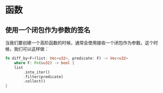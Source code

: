 # 函数

## 使用一个闭包作为参数的签名

当我们要创建一个高阶函数的时候，通常会使用接收一个闭包作为参数。这个时候，我们可以这样做：

```rust
fn diff_by<F>(list: Vec<u32>, predicate: F) -> Vec<u32>
    where F: Fn(&u32) -> bool {
    list
        .into_iter()
        .filter(predicate)
        .collect()
}
```
